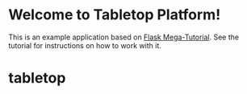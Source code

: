 # Welcome to Tabletop Platform!

This is an example application based on [Flask Mega-Tutorial](https://blog.miguelgrinberg.com/post/the-flask-mega-tutorial-part-i-hello-world). See the tutorial for instructions on how to work with it.
# tabletop
